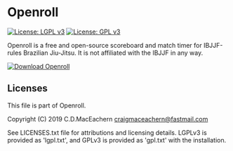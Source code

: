 # Openroll

[![License: LGPL v3](https://img.shields.io/badge/License-LGPLv3-blue.svg)](https://www.gnu.org/licenses/lgpl-3.0) [![License: GPL v3](https://img.shields.io/badge/License-GPLv3-blue.svg)](https://www.gnu.org/licenses/gpl-3.0)

Openroll is a free and open-source scoreboard and match timer for IBJJF-rules
Brazilian Jiu-Jitsu. It is not affiliated with the IBJJF in any way.

[![Download Openroll](https://img.shields.io/sourceforge/dt/openroll.svg)](https://sourceforge.net/projects/openroll/files/latest/download)

## Licenses

This file is part of Openroll.

Copyright (C) 2019 C.D.MacEachern <craigmaceachern@fastmail.com>

See LICENSES.txt file for attributions and licensing details. LGPLv3 is provided as 'lgpl.txt',
and GPLv3 is provided as 'gpl.txt' with the installation.
